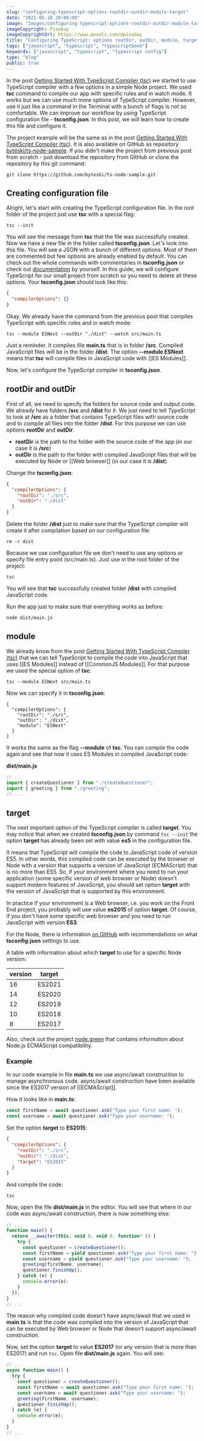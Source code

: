 ```yaml
---
slug: "configuring-typescript-options-rootdir-outdir-module-target"
date: "2021-05-18 20:00:00"
image: "Images/configuring-typescript-options-rootdir-outdir-module-target.png"
imageCopyright: Pixabay
imageCopyrightUrl: https://www.pexels.com/@pixabay
title: "Configuring TypeScript: options rootDir, outDir, module, target"
tags: ["javascript", "typescript", "typescriptbook"]
keywords: ["javascript", "typescript", "typescript config"]
type: "blog"
public: true
---
```



In the post [Getting Started With TypeScript Compiler (tsc)](https://byte.ski/blog/article/getting-started-using-and-configuring-typescript-compiler) we started to use TypeScript compiler with a few options in a simple Node project. We used **tsc** command to compile our app with specific rules and in watch mode. It works but we can use much more options of TypeScript compiler. However, use it just like a command in the Terminal with a bunch of flags is not so comfortable. We can improve our workflow by using TypeScript configuration file - **tsconfig.json**. In this post, we will learn how to create this file and configure it.


The project example will be the same as in the post [Getting Started With TypeScript Compiler (tsc)](https://byte.ski/blog/article/getting-started-using-and-configuring-typescript-compiler). It is also available on GitHub as repository [byteski/ts-node-sample](https://github.com/byteski/ts-node-sample). If you didn't make the project from previous post from scratch - just download the repository from GitHub or clone the repository by this git command:

```
git clone https://github.com/byteski/ts-node-sample.git
```

## Creating configuration file

Alright, let's start with creating the TypeScript configuration file. In the root folder of the project just use **tsc** with a special flag:

```
tsc --init
```

You will see the message from **tsc** that the file was successfully created. Now we have a new file in the folder called **tsconfig.json**. Let's look into this file. You will see a JSON with a bunch of different options. Most of them are commented but few options are already enabled by default. You can check out the whole commands with commentaries in **tsconfig.json** or check out [documentation](https://aka.ms/tsconfig.json) by yourself. In this guide, we will configure TypeScript for our small project from scratch so you need to delete all these options. Your **tsconfig.json** should look like this:

```json
{
  "compilerOptions": {}
}
```

Okay. We already have the command from the previous post that compiles TypeScript with specific rules and in watch mode:

```
tsc --module ESNext --outDir "./dist" --watch src/main.ts
```

Just a reminder. It compiles file **main.ts** that is in folder **/src**. Compiled JavaScript files will be in the folder **/dist**. The option **--module ESNext** means that **tsc** will compile files in JavaScript code with [[ES Modules]].

Now, let's configure the TypeScript compiler in **tsconfig.json**.

## rootDir and outDir

First of all, we need to specify the folders for source code and output code. We already have folders **/src** and **/dist** for it. We just need to tell TypeScript to look at **/src** as a folder that contains TypeScript files with source code and to compile all files into the folder **/dist**. For this purpose we can use options **rootDir** and **outDir**.

- **rootDir** is the path to the folder with the source code of the app (in our case it is **/src**)
- **outDir** is the path to the folder with compiled JavaScript files that will be executed by Node or [[Web browser]] (in our case it is **/dist**)

Change the **tsconfig.json**:

```json
{
  "compilerOptions": {
    "rootDir": "./src",
    "outDir": "./dist"
  }
}
```

Delete the folder **/dist** just to make sure that the TypeScript compiler will create it after compilation based on our configuration file:

```
rm -r dist
```

Because we use configuration file we don't need to use any options or specify file entry point (src/main.ts). Just use in the root folder of the project:

```
tsc
```

You will see that **tsc** successfully created folder **/dist** with compiled JavaScript code.

Run the app just to make sure that everything works as before:

```
node dist/main.js
```

## module

We already know from the post [Getting Started With TypeScript Compiler (tsc)](https://byte.ski/blog/article/getting-started-using-and-configuring-typescript-compiler) that we can tell TypeScript to compile the code into JavaScript that uses [[ES Modules]] instead of [[CommonJS Modules]]. For that purpose we used the special option of **tsc**:

```
tsc --module ESNext src/main.ts
```

Now we can specify it in **tsconfig.json**:

```
{
  "compilerOptions": {
    "rootDir": "./src",
    "outDir": "./dist",
    "module": "ESNext"
  }
}
```

It works the same as the flag **--module** of **tsc**. You can compile the code again and see that now it uses ES Modules in compiled JavaScript code:

**dist/main.js**

```js
// ...
import { createQuestioner } from "./createQuestioner";
import { greeting } from "./greeting";
// ...
```

## target

The next important option of the TypeScript compiler is called **target**. You may notice that when we created **tsconfig.json** by command `tsc --init` the option **target** has already been set with value **es5** in the configuration file.


It means that TypeScript will compile the code to JavaScript code of version ES5. In other words, this compiled code can be executed by the browser or Node with a version that supports a version of JavaScript (ECMAScript) that is no more than ES5. So, if your environment where you need to run your application (some specific version of web browser or Node) doesn't support modern features of JavaScript, you should set option **target** with the version of JavaScript that is supported by this environment.

In practice if your environment is a Web browser, i.e. you work on the Front End project, you probably will use value **es2015** of option **target**. Of course, if you don't have some specific web browser and you need to run JavaScript with version **ES3**.

For the Node, there is information [on GitHub](https://github.com/microsoft/TypeScript/wiki/Node-Target-Mapping) with recommendations on what **tsconfig.json** settings to use.

A table with information about which **target** to use for a specific Node version:

| version | target |
| ------- | :----: |
| 16      | ES2021 |
| 14      | ES2020 |
| 12      | ES2019 |
| 10      | ES2018 |
| 8       | ES2017 |

Also, check out the project [node.green](https://node.green) that contains information about Node.js ECMAScript compatibility.

### Example

In our code example in file **main.ts** we use async/await construction to manage asynchronous code. async/await construction have been available since the ES2017 version of [[ECMAScript]].

How it looks like in **main.ts**:

```ts
const firstName = await questioner.ask("Type your first name: ");
const username = await questioner.ask("Type your username: ");
```

Set the option **target** to **ES2015**:

```json
{
  "compilerOptions": {
    "rootDir": "./src",
    "outDir": "./dist",
    "target": "ES2015"
  }
}
```

And compile the code:

```
tsc
```

Now, open the file **dist/main.js** in the editor. You will see that where in our code was async/await construction, there is now something else:

```js
// ...
function main() {
  return __awaiter(this, void 0, void 0, function* () {
    try {
      const questioner = createQuestioner();
      const firstName = yield questioner.ask("Type your first name: "); // async await??
      const username = yield questioner.ask("Type your username: ");
      greeting(firstName, username);
      questioner.finishUp();
    } catch (e) {
      console.error(e);
    }
  });
}
// ...
```

The reason why compiled code doesn't have async/await that we used in **main.ts** is that the code was compiled into the version of JavaScript that can be executed by Web browser or Node that doesn't support async/await construction.

Now, set the option **target** to value **ES2017** (or any version that is more than ES2017) and run `tsc`. Open file **dist/main.js** again. You will see:

```js
// ...
async function main() {
  try {
    const questioner = createQuestioner();
    const firstName = await questioner.ask("Type your first name: ");
    const username = await questioner.ask("Type your username: ");
    greeting(firstName, username);
    questioner.finishUp();
  } catch (e) {
    console.error(e);
  }
}
// ...
```
